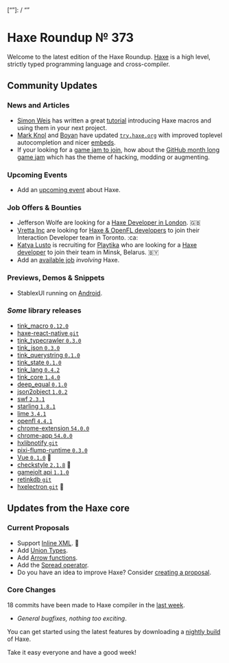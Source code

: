 [_template]: ../templates/roundup.html
[date]: / "2016-11-07 10:13:00"
[modified]: / "2016-11-07 10:59:00"
[published]: / "2016-11-07 11:30:00"
[description]: / "The latest news covering the Haxe community, featuring an updated try.haxe.org, macro tutorial and the latest HaxeLib releases!"
[“”]: / “”

# Haxe Roundup № 373

Welcome to the latest edition of the Haxe Roundup. [Haxe](http://haxe.org/?utm_source=haxe.io) is a high level, strictly typed programming language and cross-compiler.

## Community Updates

### News and Articles

- [Simon Weis](https://twitter.com/Laguna_999) has written a great [tutorial](https://runvs.io/News/910) introducing Haxe macros and using them in your next project.
- [Mark Knol](https://twitter.com/mknol) and [Boyan](https://twitter.com/As3Boyan) have updated [`try.haxe.org`](http://try.haxe.org/) with improved toplevel autocompletion and nicer [embeds](https://twitter.com/clemenchar/status/794898031955116034).
- If your looking for a [game jam to join](https://twitter.com/andy_li/status/793796352794697728), how about the [GitHub month long game jam](https://github.com/blog/2274-game-off-theme-announcement) which has the theme of hacking, modding or augmenting.

### Upcoming Events

- Add an [upcoming event](https://github.com/skial/haxe.io/labels/events) about Haxe.

### Job Offers & Bounties

- Jefferson Wolfe are looking for a [Haxe Developer in London](https://twitter.com/Jefferson_Wolfe/status/783300475286347776). :gb:
- [Vretta Inc](https://www.vretta.com/) are looking for [Haxe & OpenFL developers](https://github.com/skial/haxe.io/issues/343#issue-183057087) to join their Interaction Developer team in Toronto. :ca:
- [Katya Lusto](https://twitter.com/lihamanka) is recruiting for [Playtika](https://playtika.com/) who are looking for a [Haxe developer](https://twitter.com/ryzzed/status/786251640810635264) to join their team in Minsk, Belarus. :belarus:
- Add an [available job](https://github.com/skial/haxe.io/labels/jobs) _involving_ Haxe.

### Previews, Demos & Snippets

- StablexUI running on [Android](https://twitter.com/matthewswallace/status/794536720821874692).

### *Some* library releases

- [tink_macro `0.12.0`](http://lib.haxe.org/p/tink_macro)
- [haxe-react-native `git`](https://twitter.com/elsassph/status/794925183983349764)
- [tink_typecrawler `0.3.0`](http://lib.haxe.org/p/tink_typecrawler)
- [tink_json `0.3.0`](http://lib.haxe.org/p/tink_json)
- [tink_querystring `0.1.0`](http://lib.haxe.org/p/tink_querystring)
- [tink_state `0.1.0`](http://lib.haxe.org/p/tink_state)
- [tink_lang `0.4.2`](http://lib.haxe.org/p/tink_lang)
- [tink_core `1.4.0`](http://lib.haxe.org/p/tink_core)
- [deep_equal `0.1.0`](http://lib.haxe.org/p/deep_equal)
- [json2object `1.0.2`](http://lib.haxe.org/p/json2object)
- [swf `2.3.1`](http://lib.haxe.org/p/swf)
- [starling `1.8.1`](http://lib.haxe.org/p/starling)
- [lime `3.4.1`](http://lib.haxe.org/p/lime)
- [openfl `4.4.1`](http://lib.haxe.org/p/openfl)
- [chrome-extension `54.0.0`](http://lib.haxe.org/p/chrome-extension)
- [chrome-app `54.0.0`](http://lib.haxe.org/p/chrome-app)
- [hxlibnotify `git`](https://twitter.com/disktree/status/793962639093338112)
- [pixi-flump-runtime `0.3.0`](http://lib.haxe.org/p/pixi-flump-runtime)
- [Vue `0.1.0`](http://lib.haxe.org/p/Vue) :star2:
- [checkstyle `2.1.8`](http://lib.haxe.org/p/checkstyle) :star2:
- [gamejolt api `1.1.0`](http://lib.haxe.org/p/GameJoltAPI)
- [retinkdb `git`](https://twitter.com/kevinresol/status/794588908256251904)
- [hxelectron `git`](https://github.com/fponticelli/hxelectron) :star2: 

## Updates from the Haxe core

### Current Proposals

- Support [Inline XML](https://github.com/HaxeFoundation/haxe-evolution/pull/12). :star2:
- Add [Union Types](https://github.com/HaxeFoundation/haxe-evolution/pull/11).
- Add [Arrow functions](https://github.com/HaxeFoundation/haxe-evolution/pull/8).
- Add the [Spread operator](https://github.com/HaxeFoundation/haxe-evolution/pull/7).
- Do you have an idea to improve Haxe? Consider [creating a proposal].

### Core Changes

18 commits have been made to Haxe compiler in the [last week].

- _General bugfixes, nothing too exciting_.

You can get started using the latest features by downloading a [nightly build] of Haxe.

Take it easy everyone and have a good week!

[last week]: https://github.com/issues?utf8=%E2%9C%93&q=closed%3A2016-10-30..2016-11-07+org%3Ahaxefoundation+is%3Aclosed+
[nightly build]: http://build.haxe.org
[creating a proposal]: https://github.com/HaxeFoundation/haxe-evolution
